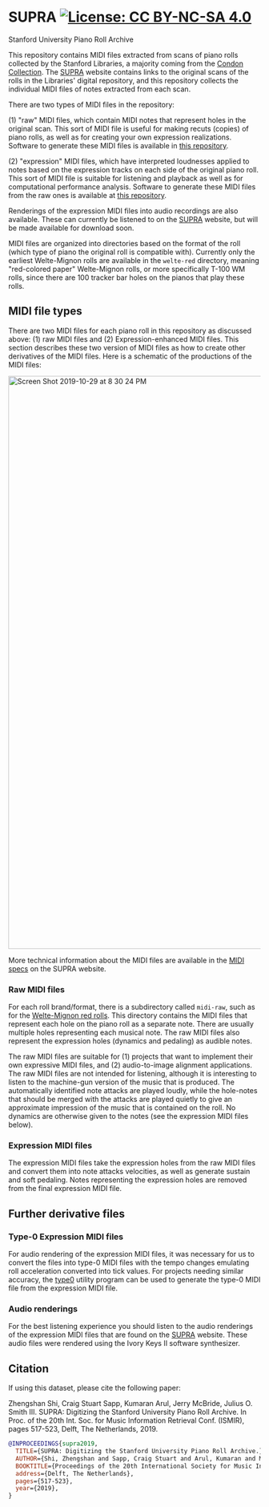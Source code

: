 # SUPRA [![License: CC BY-NC-SA 4.0](https://img.shields.io/badge/License-CC%20BY--NC--SA%204.0-lightgrey.svg)](https://creativecommons.org/licenses/by-nc-sa/4.0/)

Stanford University Piano Roll Archive

This repository contains MIDI files extracted from scans of piano
rolls collected by the Stanford Libraries, a majority coming from
the [Condon Collection](https://library.stanford.edu/collections/denis-condon-collection-reproducing-pianos-and-rolls).
The [SUPRA](https://supra.stanford.edu) website contains links to
the original scans of the rolls in the Libraries' digital repository,
and this repository collects the individual MIDI files of notes
extracted from each scan.

There are two types of MIDI files in the repository:

(1) "raw" MIDI files, which contain MIDI notes that represent holes
in the original scan.  This sort of MIDI file is useful for making
recuts (copies) of piano rolls, as well as for creating your own
expression realizations.  Software to generate these MIDI files is
available in [this
repository](https://github.com/pianoroll/roll-image-parser).

(2) "expression" MIDI files, which have interpreted loudnesses
applied to notes based on the expression tracks on each side of the
original piano roll.  This sort of MIDI file is suitable for listening
and playback as well as for computational performance analysis.
Software to generate these MIDI files from the raw ones is available
at [this repository](https://github.com/pianoroll/midi2exp).

Renderings of the expression MIDI files into audio recordings are
also available.  These can currently be listened to on the
[SUPRA](https://supra.stanford.edu) website, but will be made
available for download soon.

MIDI files are organized into directories based on the format of
the roll (which type of piano the original roll is compatible with).
Currently only the earliest Welte-Mignon rolls are available in the
`welte-red` directory, meaning "red-colored paper" Welte-Mignon
rolls, or more specifically T-100 WM rolls, since there are 100
tracker bar holes on the pianos that play these rolls.


## MIDI file types ##

There are two MIDI files for each piano roll in this repository as
discussed above: (1) raw MIDI files and (2) Expression-enhanced
MIDI files.  This section describes these two version of MIDI files
as how to create other derivatives of the MIDI files.  Here is a schematic
of the productions of the MIDI files:

<img width="1143" alt="Screen Shot 2019-10-29 at 8 30 24 PM" src="https://user-images.githubusercontent.com/3487289/67826796-fbe48880-fa8a-11e9-9e49-d5799142dc3e.png">

More technical information about the MIDI files are available in the
[MIDI specs](https://supra.stanford.edu/midi-spec/) on the SUPRA website.

### Raw MIDI files ###

For each roll brand/format, there is a subdirectory called `midi-raw`,
such as for the [Welte-Mignon red
rolls](https://github.com/pianoroll/SUPRA/tree/master/welte-red).
This directory contains the MIDI files that represent each hole on
the piano roll as a separate note.  There are usually multiple holes
representing each musical note.  The raw MIDI files also represent
the expression holes (dynamics and pedaling) as audible notes.

The raw MIDI files are suitable for (1) projects that want to
implement their own expressive MIDI files, and (2) audio-to-image
alignment applications.  The raw MIDI files are not intended for
listening, although it is interesting to listen to the machine-gun
version of the music that is produced.  The automatically identified
note attacks are played loudly, while the hole-notes that should
be merged with the attacks are played quietly to give an approximate
impression of the music that is contained on the roll.  No dynamics
are otherwise given to the notes (see the expression MIDI files
below).


### Expression MIDI files ###

The expression MIDI files take the expression holes from the raw MIDI files
and convert them into note attacks velocities, as well as generate sustain
and soft pedaling.  Notes representing the expression holes are removed
from the final expression MIDI file.


## Further derivative files ##


### Type-0 Expression MIDI files ###

For audio rendering of the expression MIDI files, it was necessary
for us to convert the files into type-0 MIDI files with the tempo
changes emulating roll acceleration converted into tick values.
For projects needing similar accuracy, the [type0](https://github.com/pianoroll/midiroll/blob/master/tools/type0.cpp) utility program can be used
to generate the type-0 MIDI file from the expression MIDI file.


### Audio renderings ###

For the best listening experience you should listen to the
audio renderings of the expression MIDI files that are found
on the [SUPRA](https://supra.stanford.edu) website.  These
audio files were rendered using the Ivory Keys II software
synthesizer.


## Citation ##
If using this dataset, please cite the following paper:

Zhengshan Shi, Craig Stuart Sapp, Kumaran Arul, Jerry McBride, Julius O. Smith III. SUPRA: Digitizing the Stanford University Piano Roll Archive. In Proc. of the 20th Int. Soc. for Music Information Retrieval Conf. (ISMIR), pages 517-523, Delft, The Netherlands, 2019.

```bibtex
@INPROCEEDINGS{supra2019,
  TITLE={SUPRA: Digitizing the Stanford University Piano Roll Archive.},
  AUTHOR={Shi, Zhengshan and Sapp, Craig Stuart and Arul, Kumaran and McBride, Jerry and Smith, Julius O.},
  BOOKTITLE={Proceedings of the 20th International Society for Music Information Retrieval},
  address={Delft, The Netherlands},
  pages={517-523},
  year={2019},
}
```